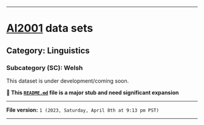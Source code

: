 
***

# [AI2001](https://github.com/seanpm2001/AI2001/) data sets

## Category: Linguistics

### Subcategory (SC): Welsh

This dataset is under development/coming soon.

**🌱️ This [`README.md`](/README.md) file is a major stub and need significant expansion**

***

**File version:** `1 (2023, Saturday, April 8th at 9:13 pm PST)`

***
